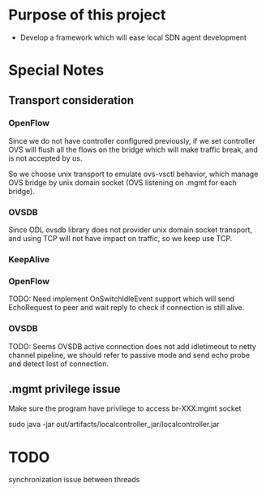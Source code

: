 # Purpose of this project

* Develop a framework which will ease local SDN agent development

# Special Notes

## Transport consideration

### OpenFlow

Since we do not have controller configured previously, if we set controller OVS will flush all
the flows on the bridge which will make traffic break, and is not accepted by us.

So we choose unix transport to emulate ovs-vsctl behavior, which manage OVS bridge by unix domain
socket (OVS listening on <br-name>.mgmt for each bridge).

### OVSDB

Since ODL ovsdb library does not provider unix domain socket transport, and using TCP will not have
impact on traffic, so we keep use TCP.

### KeepAlive

### OpenFlow

TODO: Need implement OnSwitchIdleEvent support which will send EchoRequest to peer and wait reply to check
if connection is still alive.

### OVSDB

TODO: Seems OVSDB active connection does not add idletimeout to netty channel pipeline, we should refer to
passive mode and send echo probe and detect lost of connection.


## <br-name>.mgmt privilege issue

Make sure the program have privilege to access br-XXX.mgmt socket

sudo java -jar out/artifacts/localcontroller_jar/localcontroller.jar

# TODO

synchronization issue between threads